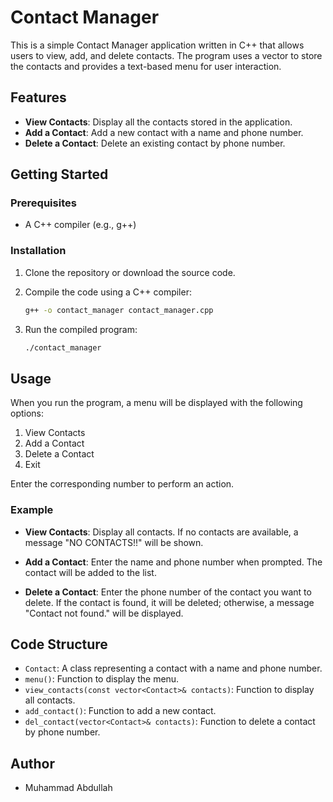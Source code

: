 # Contact Manager

This is a simple Contact Manager application written in C++ that allows users to view, add, and delete contacts. The program uses a vector to store the contacts and provides a text-based menu for user interaction.

## Features

- **View Contacts**: Display all the contacts stored in the application.
- **Add a Contact**: Add a new contact with a name and phone number.
- **Delete a Contact**: Delete an existing contact by phone number.

## Getting Started

### Prerequisites

- A C++ compiler (e.g., g++)

### Installation

1. Clone the repository or download the source code.

2. Compile the code using a C++ compiler:

    ```bash
    g++ -o contact_manager contact_manager.cpp
    ```

3. Run the compiled program:

    ```bash
    ./contact_manager
    ```

## Usage

When you run the program, a menu will be displayed with the following options:

1. View Contacts
2. Add a Contact
3. Delete a Contact
4. Exit

Enter the corresponding number to perform an action.

### Example

- **View Contacts**: Display all contacts. If no contacts are available, a message "NO CONTACTS!!" will be shown.

- **Add a Contact**: Enter the name and phone number when prompted. The contact will be added to the list.

- **Delete a Contact**: Enter the phone number of the contact you want to delete. If the contact is found, it will be deleted; otherwise, a message "Contact not found." will be displayed.

## Code Structure

- `Contact`: A class representing a contact with a name and phone number.
- `menu()`: Function to display the menu.
- `view_contacts(const vector<Contact>& contacts)`: Function to display all contacts.
- `add_contact()`: Function to add a new contact.
- `del_contact(vector<Contact>& contacts)`: Function to delete a contact by phone number.

## Author

- Muhammad Abdullah
